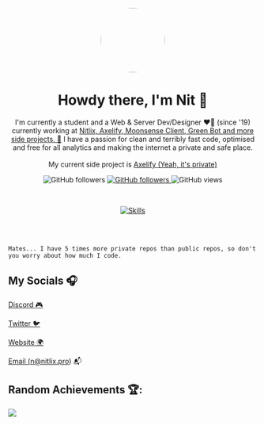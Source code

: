 
<p align="center">
    <img src="https://avatars.githubusercontent.com/u/66027553?v=4" align="center" height="130" style="border-radius: 50%">
</p>


<h1 align="center">Howdy there, I'm Nit 👋</h1>
<p align="center">I'm currently a student and a Web & Server Dev/Designer ❤️‍🔥 (since '19) currently working at <a href="https://nitlix.pro" target=_blank>Nitlix, Axelify, Moonsense Client, Green Bot and more side projects. 🥳</a>
I have a passion for clean and terribly fast code, optimised and free for all analytics and making the internet a private and safe place.
<br />
<br />
My current side project is <a href="https://axelify.com" target=_blank>Axelify (Yeah, it's private)</a>
</p>

<p align="center">
    <img alt="GitHub followers" src="https://img.shields.io/github/followers/nitlix?style=plastic">
    <a href="https://nitlix.pro">
        <img alt="GitHub followers" src="https://img.shields.io/badge/My-website-green?style=plastic">
    </a>
    <img alt="GitHub views" src="https://komarev.com/ghpvc/?username=nitlix&style=plastic">
</p>

<br />

  
<p align="center">
    <a href="https://nitlix.pro" target="_blank">
        <img alt="Skills" src="https://skillicons.dev/icons?i=js,html,css,py,md,nodejs,git,nextjs,react,bots,vscode,discord,github,linux&perline=7">
    </a>
</p>


<br />
<br />
<p align="center">


    Mates... I have 5 times more private repos than public repos, so don't you worry about how much I code.
<h2>My Socials 🎧</h2>

<a href="https://discord.com/users/567641525706686474"> Discord 🎮</a>

<a href="https://twitter.com/nitlixis">Twitter 🐦</a>

<a href="https://nitlix.pro">Website 🌍</a>

<a href="mailto:n@nitlix.pro">Email (n@nitlix.pro) 📬</a>
</p>


<h2>Random Achievements 🏆:</h2>
<img src="https://github-profile-trophy.vercel.app/?username=anmolplayzz&theme=tokyonight">
